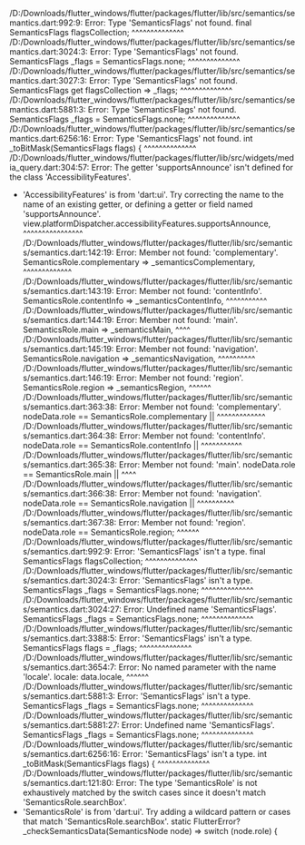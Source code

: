 
/D:/Downloads/flutter_windows/flutter/packages/flutter/lib/src/semantics/semantics.dart:992:9: Error: Type 'SemanticsFlags' not found.
  final SemanticsFlags flagsCollection;
        ^^^^^^^^^^^^^^
/D:/Downloads/flutter_windows/flutter/packages/flutter/lib/src/semantics/semantics.dart:3024:3: Error: Type 'SemanticsFlags' not found.
  SemanticsFlags _flags = SemanticsFlags.none;
  ^^^^^^^^^^^^^^
/D:/Downloads/flutter_windows/flutter/packages/flutter/lib/src/semantics/semantics.dart:3027:3: Error: Type 'SemanticsFlags' not found.
  SemanticsFlags get flagsCollection => _flags;
  ^^^^^^^^^^^^^^
/D:/Downloads/flutter_windows/flutter/packages/flutter/lib/src/semantics/semantics.dart:5881:3: Error: Type 'SemanticsFlags' not found.
  SemanticsFlags _flags = SemanticsFlags.none;
  ^^^^^^^^^^^^^^
/D:/Downloads/flutter_windows/flutter/packages/flutter/lib/src/semantics/semantics.dart:6256:16: Error: Type 'SemanticsFlags' not found.
int _toBitMask(SemanticsFlags flags) {
               ^^^^^^^^^^^^^^
/D:/Downloads/flutter_windows/flutter/packages/flutter/lib/src/widgets/media_query.dart:304:57: Error: The getter 'supportsAnnounce' isn't defined for the class 'AccessibilityFeatures'.
 - 'AccessibilityFeatures' is from 'dart:ui'.
Try correcting the name to the name of an existing getter, or defining a getter or field named 'supportsAnnounce'.
          view.platformDispatcher.accessibilityFeatures.supportsAnnounce,
                                                        ^^^^^^^^^^^^^^^^
/D:/Downloads/flutter_windows/flutter/packages/flutter/lib/src/semantics/semantics.dart:142:19: Error: Member not found: 'complementary'.
    SemanticsRole.complementary => _semanticsComplementary,
                  ^^^^^^^^^^^^^
/D:/Downloads/flutter_windows/flutter/packages/flutter/lib/src/semantics/semantics.dart:143:19: Error: Member not found: 'contentInfo'.
    SemanticsRole.contentInfo => _semanticsContentInfo,
                  ^^^^^^^^^^^
/D:/Downloads/flutter_windows/flutter/packages/flutter/lib/src/semantics/semantics.dart:144:19: Error: Member not found: 'main'.
    SemanticsRole.main => _semanticsMain,
                  ^^^^
/D:/Downloads/flutter_windows/flutter/packages/flutter/lib/src/semantics/semantics.dart:145:19: Error: Member not found: 'navigation'.
    SemanticsRole.navigation => _semanticsNavigation,
                  ^^^^^^^^^^
/D:/Downloads/flutter_windows/flutter/packages/flutter/lib/src/semantics/semantics.dart:146:19: Error: Member not found: 'region'.
    SemanticsRole.region => _semanticsRegion,
                  ^^^^^^
/D:/Downloads/flutter_windows/flutter/packages/flutter/lib/src/semantics/semantics.dart:363:38: Error: Member not found: 'complementary'.
      nodeData.role == SemanticsRole.complementary ||
                                     ^^^^^^^^^^^^^
/D:/Downloads/flutter_windows/flutter/packages/flutter/lib/src/semantics/semantics.dart:364:38: Error: Member not found: 'contentInfo'.
      nodeData.role == SemanticsRole.contentInfo ||
                                     ^^^^^^^^^^^
/D:/Downloads/flutter_windows/flutter/packages/flutter/lib/src/semantics/semantics.dart:365:38: Error: Member not found: 'main'.
      nodeData.role == SemanticsRole.main ||
                                     ^^^^
/D:/Downloads/flutter_windows/flutter/packages/flutter/lib/src/semantics/semantics.dart:366:38: Error: Member not found: 'navigation'.
      nodeData.role == SemanticsRole.navigation ||
                                     ^^^^^^^^^^
/D:/Downloads/flutter_windows/flutter/packages/flutter/lib/src/semantics/semantics.dart:367:38: Error: Member not found: 'region'.
      nodeData.role == SemanticsRole.region;
                                     ^^^^^^
/D:/Downloads/flutter_windows/flutter/packages/flutter/lib/src/semantics/semantics.dart:992:9: Error: 'SemanticsFlags' isn't a type.
  final SemanticsFlags flagsCollection;
        ^^^^^^^^^^^^^^
/D:/Downloads/flutter_windows/flutter/packages/flutter/lib/src/semantics/semantics.dart:3024:3: Error: 'SemanticsFlags' isn't a type.
  SemanticsFlags _flags = SemanticsFlags.none;
  ^^^^^^^^^^^^^^
/D:/Downloads/flutter_windows/flutter/packages/flutter/lib/src/semantics/semantics.dart:3024:27: Error: Undefined name 'SemanticsFlags'.
  SemanticsFlags _flags = SemanticsFlags.none;
                          ^^^^^^^^^^^^^^
/D:/Downloads/flutter_windows/flutter/packages/flutter/lib/src/semantics/semantics.dart:3388:5: Error: 'SemanticsFlags' isn't a type.
    SemanticsFlags flags = _flags;
    ^^^^^^^^^^^^^^
/D:/Downloads/flutter_windows/flutter/packages/flutter/lib/src/semantics/semantics.dart:3654:7: Error: No named parameter with the name 'locale'.
      locale: data.locale,
      ^^^^^^
/D:/Downloads/flutter_windows/flutter/packages/flutter/lib/src/semantics/semantics.dart:5881:3: Error: 'SemanticsFlags' isn't a type.
  SemanticsFlags _flags = SemanticsFlags.none;
  ^^^^^^^^^^^^^^
/D:/Downloads/flutter_windows/flutter/packages/flutter/lib/src/semantics/semantics.dart:5881:27: Error: Undefined name 'SemanticsFlags'.
  SemanticsFlags _flags = SemanticsFlags.none;
                          ^^^^^^^^^^^^^^
/D:/Downloads/flutter_windows/flutter/packages/flutter/lib/src/semantics/semantics.dart:6256:16: Error: 'SemanticsFlags' isn't a type.
int _toBitMask(SemanticsFlags flags) {
               ^^^^^^^^^^^^^^
/D:/Downloads/flutter_windows/flutter/packages/flutter/lib/src/semantics/semantics.dart:121:80: Error: The type 'SemanticsRole' is not exhaustively matched by the switch cases since it doesn't match 'SemanticsRole.searchBox'.
 - 'SemanticsRole' is from 'dart:ui'.
Try adding a wildcard pattern or cases that match 'SemanticsRole.searchBox'.
  static FlutterError? _checkSemanticsData(SemanticsNode node) => switch (node.role) {